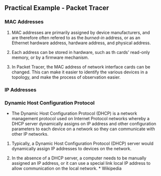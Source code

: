 ## Practical Example - Packet Tracer


### MAC Addresses

1. MAC addresses are primarily assigned by device manufacturers, and are
   therefore often refered to as the _burned-in_ address, or as an Ethernet
   hardware address, hardware address, and physical address.

2. Each address can be stored in hardware, such as th cards' read-only memory,
   or by a firmware mechanism.

3. In Packet Tracer, the MAC address of network interface cards can be changed.
   This can make it easier to identify the various devices in a topology, and
   make the process of observation easier.


### IP Addresses

### Dynamic Host Configuration Protocol

- The Dynamic Host Configuration Protocol (DHCP) is a network management
  protocol used on Internet Protocol networks whereby a DHCP server dynamically
  assigns on IP address and other configuration parameters to each device on a
  network so they can communicate with other IP networks.


1. Typically, a Dynamic Host Configuration Protocol (DHCP) server would
   dynamically assign IP addresses to devices on the network.

2. In the absence of a DHCP server, a computer needs to be manually assigned an
   IP address, or it can use a special link local IP address to allow
   communication on the local network.
                                                                * Wikipedia

